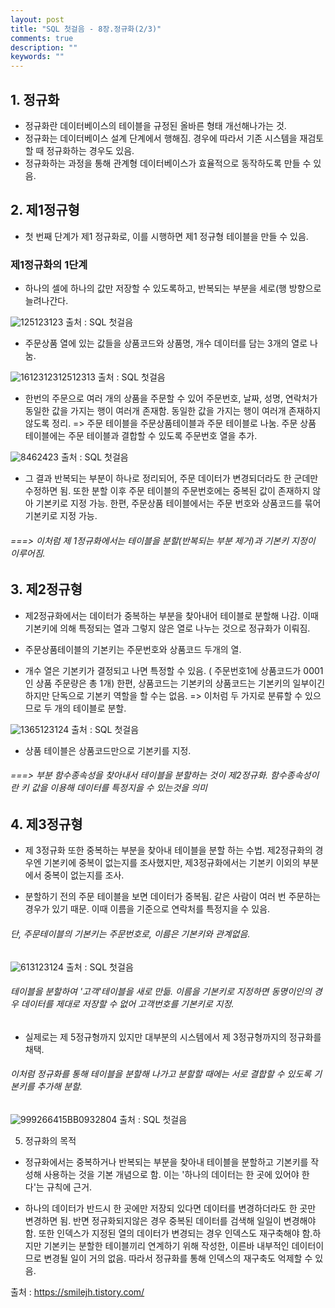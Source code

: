 ```yaml
---
layout: post
title: "SQL 첫걸음 - 8장.정규화(2/3)"
comments: true
description: ""
keywords: ""
---
```


## 1. 정규화

- 정규화란 데이터베이스의 테이블을 규정된 올바른 형태 개선해나가는 것. 
- 정규화는 데이터베이스 설계 단계에서 행해짐. 경우에 따라서 기존 시스템을 재검토할 때 정규화하는 경우도 있음.
- 정규화하는 과정을 통해 관계형 데이터베이스가 효율적으로 동작하도록 만들 수 있음. 


## 2. 제1정규형
- 첫 번째 단계가 제1 정규화로, 이를 시행하면 제1 정규형 테이블을 만들 수 있음. 

### 제1정규화의 1단계 
- 하나의 셀에 하나의 값만 저장할 수 있도록하고, 반복되는 부분을 세로(행 방향으로 늘려나간다.

![125123123](/images/sql_first_step/125123123.png)
출처 : SQL 첫걸음

- 주문상품 열에 있는 값들을 상품코드와 상품명, 개수 데이터를 담는 3개의 열로 나눔.

![1612312312512313](/images/sql_first_step/1612312312512313.png)
출처 : SQL 첫걸음

- 한번의 주문으로 여러 개의 상품을 주문할 수 있어 주문번호, 날짜, 성명, 연락처가 동일한 값을 가지는 행이 여러개 존재함. 동일한 값을 가지는 행이 여러개 존재하지 않도록 정리. => 주문 테이블을 주문상품테이블과 주문 테이블로 나눔. 주문 상품 테이블에는 주문 테이블과 결합할 수 있도록 주문번호 열을 추가. 

![8462423](/images/sql_first_step/8462423.png)
출처 : SQL 첫걸음

- 그 결과 반복되는 부분이 하나로 정리되어, 주문 데이터가 변경되더라도 한 군데만 수정하면 됨. 또한 분할 이후 주문 테이블의 주문번호에는 중복된 값이 존재하지 않아 기본키로 지정 가능. 한편, 주문상품 테이블에서는 주문 번호와 상품코드를 묶어 기본키로 지정 가능. 

###### ===> 이처럼 제 1정규화에서는 테이블을 분할(반복되는 부분 제거)과 기본키 지정이 이루어짐. 


## 3. 제2정규형 

- 제2정규화에서는 데이터가 중복하는 부분을 찾아내어 테이블로 분할해 나감. 이때 기본키에 의해 특정되는 열과 그렇지 않은 열로 나누는 것으로 정규화가 이뤄짐. 

- 주문상품테이블의 기본키는 주문번호와 상품코드 두개의 열.  

- 개수 열은 기본키가 결정되고 나면 특정할 수 있음. ( 주문번호1에 상품코드가 0001인 상품 주문량은 총 1개)  한편, 상품코드는 기본키의 상품코드는 기본키의 일부이긴 하지만 단독으로 기본키 역할을 할 수는 없음. => 이처럼 두 가지로 분류할 수 있으므로 두 개의 테이블로 분할. 

![1365123124](/images/sql_first_step/1365123124.png)
출처 : SQL 첫걸음

- 상품 테이블은 상품코드만으로 기본키를 지정.

###### ===> 부분 함수종속성을 찾아내서 테이블을 분할하는 것이 제2정규화. 함수종속성이란 키 값을 이용해 데이터를 특정지을 수 있는것을 의미


## 4. 제3정규형 

- 제 3정규화 또한 중복하는 부분을 찾아내 테이블을 분할 하는 수법. 제2정규화의 경우엔 기본키에 중복이 없는지를 조사했지만, 제3정규화에서는 기본키 이외의 부분에서 중복이 없는지를 조사. 

- 분할하기 전의 주문 테이블을 보면 데이터가 중복됨. 같은 사람이 여러 번 주문하는 경우가 있기 때문. 이때 이름을 기준으로 연락처를 특정지을 수 있음. 

###### 단, 주문테이블의 기본키는 주문번호로, 이름은 기본키와 관계없음. 

![613123124](/images/sql_first_step/613123124.png)
출처 : SQL 첫걸음

###### 테이블을 분할하여 '고객'테이블을 새로 만듦. 이름을 기본키로 지정하면 동명이인의 경우 데이터를 제대로 저장할 수 없어 고객번호를 기본키로 지정. 


- 실제로는 제 5정규형까지 있지만 대부분의 시스템에서 제 3정규형까지의 정규화를 채택. 

###### 이처럼 정규화를 통해 테이블을 분할해 나가고 분할할 때에는 서로 결합할 수 있도록 기본키를 추가해 분할. 

![999266415BB0932804](/images/sql_first_step/999266415BB0932804.png)
출처 : SQL 첫걸음


5. 정규화의 목적

- 정규화에서는 중복하거나 반복되는 부분을 찾아내 테이블을 분할하고 기본키를 작성해 사용하는 것을 기본 개념으로 함. 이는 '하나의 데이터는 한 곳에 있어야 한다'는 규칙에 근거.

- 하나의 데이터가 반드시 한 곳에만 저장되 있다면 데이터를 변경하더라도 한 곳만 변경하면 됨. 반면 정규화되지않은 경우 중복된 데이터를 검색해 일일이 변경해야함. 또한 인덱스가 지정된 열의 데이터가 변경되는 경우 인덱스도 재구축해야 함.하지만 기본키는 분할한 테이블끼리 연계하기 위해 작성한, 이른바 내부적인 데이터이므로 변경될 일이 거의 없음. 따라서 정규화를 통해 인덱스의 재구축도 억제할 수 있음.  


출처 : https://smilejh.tistory.com/